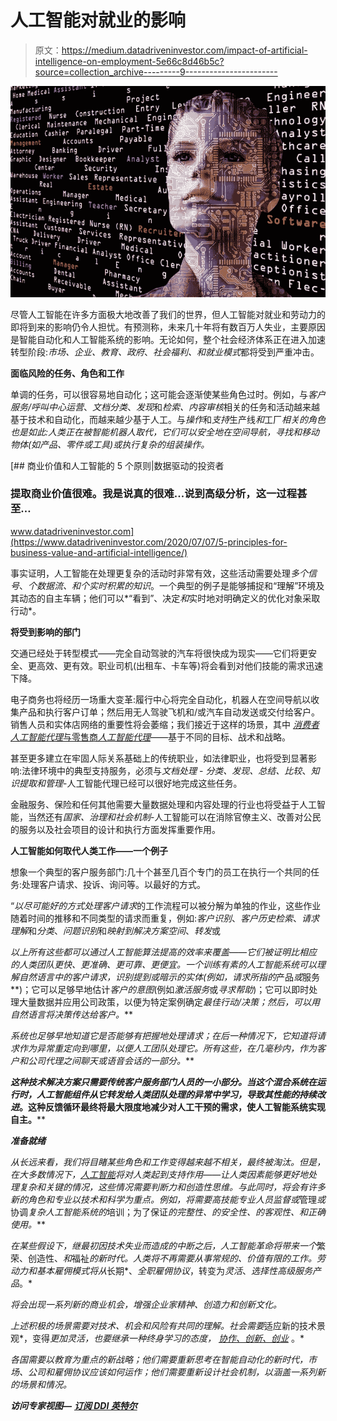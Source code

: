 # 人工智能对就业的影响

> 原文：<https://medium.datadriveninvestor.com/impact-of-artificial-intelligence-on-employment-5e66c8d46b5c?source=collection_archive---------9----------------------->

![](img/ea4042634b985a5c88ffa051347a581d.png)

尽管人工智能在许多方面极大地改善了我们的世界，但人工智能对就业和劳动力的即将到来的影响仍令人担忧。有预测称，未来几十年将有数百万人失业，主要原因是智能自动化和人工智能系统的影响。无论如何，整个社会经济体系正在进入加速转型阶段:*市场、企业、教育、政府*、*社会福利、*和*就业模式*都将受到严重冲击。

**面临风险的任务、角色和工作**

单调的任务，可以很容易地自动化；这可能会逐渐使某些角色过时。例如，与*客户服务/呼叫中心运营*、*文档分类*、*发现*和*检索、内容审核*相关的任务和活动越来越基于技术和自动化，而越来越少基于人工。与*操作*和*支持*生产线*和*工厂*相关的角色也是如此:人类正在被智能机器人取代，它们可以安全地在空间导航，寻找和移动物体(如产品、零件或工具)或执行复杂的组装操作。*

[](https://www.datadriveninvestor.com/2020/07/07/5-principles-for-business-value-and-artificial-intelligence/) [## 商业价值和人工智能的 5 个原则|数据驱动的投资者

### 提取商业价值很难。我是说真的很难...说到高级分析，这一过程甚至…

www.datadriveninvestor.com](https://www.datadriveninvestor.com/2020/07/07/5-principles-for-business-value-and-artificial-intelligence/) 

事实证明，人工智能在处理更复杂的活动时非常有效，这些活动需要处理*多个信号*、*个数据流、*和*个实时积累的知识*。一个典型的例子是能够捕捉和“理解”环境及其动态的自主车辆；他们可以*“看到”、决定*和*实时地对明确定义的优化对象采取行动*。

**将受到影响的部门**

交通已经处于转型模式——完全自动驾驶的汽车将很快成为现实——它们将更安全、更高效、更有效。职业司机(出租车、卡车等)将会看到对他们技能的需求迅速下降。

电子商务也将经历一场重大变革:履行中心将完全自动化，机器人在空间导航以收集产品和执行客户订单；然后用无人驾驶飞机和/或汽车自动发送或交付给客户。销售人员和实体店网络的重要性将会萎缩；我们接近于这样的场景，其中 [*消费者人工智能代理*与零售商*人工智能代理*](https://medium.com/innovation-machine/artificial-intelligence-negotiation-agents-49d666cd9952)——基于不同的目标、战术和战略。

甚至更多建立在牢固人际关系基础上的传统职业，如法律职业，也将受到显著影响:法律环境中的典型支持服务，必须与*文档处理* - *分类、发现、总结、比较*、*知识提取和管理*-人工智能代理已经可以很好地完成这些任务。

金融服务、保险和任何其他需要大量数据处理和内容处理的行业也将受益于人工智能，当然还有*国家、治理和社会机制*-人工智能可以在消除官僚主义、改善对公民的服务以及社会项目的设计和执行方面发挥重要作用。

**人工智能如何取代人类工作——一个例子**

想象一个典型的客户服务部门:几十个甚至几百个专门的员工在执行一个共同的任务:处理客户请求、投诉、询问等。以最好的方式。

“*以尽可能好的方式处理客户请求*的工作流程可以被分解为单独的作业，这些作业随着时间的推移和不同类型的请求而重复，例如:*客户识别*、*客户历史检索*、*请求理解*和*分类*、*问题识别*和*映射到解决方案空间*、*转发*或

*以上所有这些都可以通过人工智能算法提高的效率来覆盖——它们被证明比相应的人类团队更快、更准确、更可靠、更便宜。一个训练有素的人工智能系统可以理解自然语言中的客户请求，识别提到或暗示的实体(例如，请求所指的*产品*或*服务**)；它可以足够早地估计*客户的意图*(例如*激活服务*或*寻求帮助*)；它可以即时处理大量数据并应用公司政策，以便为特定案例确定*最佳行动/决策；然后，可以用自然语言将决策传达给客户。***

**系统也足够早地知道它是否能够有把握地处理请求*；在后一种情况下，它知道将请求作为异常重定向到哪里，以便人工团队处理它。所有这些，在几毫秒内，作为客户和公司代理之间聊天或语音会话的一部分。***

***这种技术解决方案只需要传统客户服务部门人员的一小部分。当这个混合系统在运行时，*人工智能组件从它转发给人类团队处理的异常中学习*，导致其性能的持续改进*。这种反馈循环最终将最大限度地减少对人工干预的需求，使人工智能系统实现自主。****

*****准备就绪*****

***从长远来看，我们将目睹某些角色和工作变得越来越不相关，最终被淘汰。但是，在大多数情况下，[人工智能](https://hackernoon.com/artificial-intelligence-fe713f283cfb)将对人类起到支持作用——让人类因素能够更好地处理复杂和关键的情况，这些情况需要判断力和创造性思维。与此同时，将会有许多新的角色和专业以技术和科学为重点。例如，将需要高技能专业人员*监督*或*管理*或*协调*复杂人工智能系统的*培训；为了保证*的完整性、*的安全性、*的客观性、*和*正确使用*。****

*在某些假设下，继最初因技术失业而造成的中断之后，人工智能革命将带来一个*繁荣、创造性、*和*福祉*的新时代。人类将不再需要从事常规的、价值有限的工作。劳动力和基本雇佣模式将从*长期*、*全职雇佣协议*，转变为*灵活*、*选择性高级服务产品*。*

*将会出现一系列新的商业机会，增强企业家精神、创造力和创新文化。*

*上述积极的场景需要对技术、机会和风险有共同的理解。社会需要*适应新的技术景观*，变得*更加灵活，*也要*继承一种终身学习的态度，* [*协作、创新、创业*](https://hackernoon.com/a-startup-ecosystem-by-unemployed-people-551a42399400) 。*

*各国需要以教育为重点的新战略；他们需要重新思考在智能自动化的新时代，市场、公司和雇佣协议应该如何运作；他们需要重新设计社会机制，以涵盖一系列新的场景和情况。*

***访问专家视图—** [**订阅 DDI 英特尔**](https://datadriveninvestor.com/ddi-intel)*